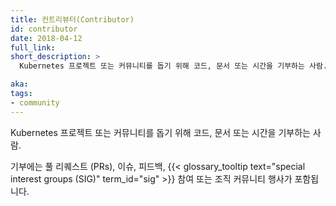 ```yaml
---
title: 컨트리뷰터(Contributor)
id: contributor
date: 2018-04-12
full_link:
short_description: >
  Kubernetes 프로젝트 또는 커뮤니티를 돕기 위해 코드, 문서 또는 시간을 기부하는 사람.

aka:
tags:
- community
---
```

 Kubernetes 프로젝트 또는 커뮤니티를 돕기 위해 코드, 문서 또는 시간을 기부하는 사람.

<!--more-->

기부에는 풀 리퀘스트 (PRs), 이슈, 피드백, {{< glossary_tooltip text="special interest groups (SIG)" term_id="sig" >}} 참여 또는 조직 커뮤니티 행사가 포함됩니다.
